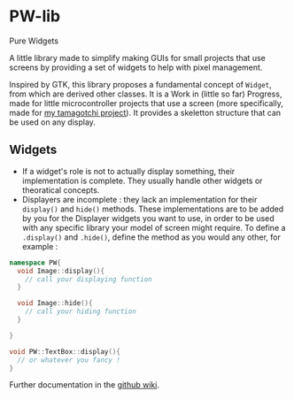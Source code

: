 # PW-lib
Pure Widgets

A little library made to simplify making GUIs for small projects that use screens by providing a set of widgets to help with pixel management.

Inspired by GTK, this library proposes a fundamental concept of `Widget`, from which are derived other classes.
It is a Work in (little so far) Progress, made for little microcontroller projects that use a screen (more specifically, made for [my tamagotchi project](https://github.com/AKArien0/multi-tamagotchi)). It provides a skeletton structure that can be used on any display.

## Widgets

* If a widget's role is not to actually display something, their implementation is complete. They usually handle other widgets or theoratical concepts.
* Displayers are incomplete : they lack an implementation for their `display()` and `hide()` methods. These implementations are to be added by you for the Displayer widgets you want to use, in order to be used with any specific library your model of screen might require.
  To define a `.display()` and `.hide()`, define the method as you would any other, for example :
```cpp
namespace PW{
  void Image::display(){
    // call your displaying function
  }

  void Image::hide(){
    // call your hiding function
  }

}

void PW::TextBox::display(){
  // or whatever you fancy !
}
```

Further documentation in the [github wiki](https://github.com/AKArien0/PW-lib/wiki).
